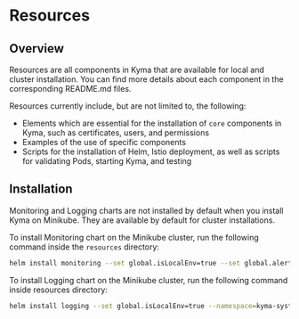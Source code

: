 # Resources                                                                                  

## Overview

Resources are all components in Kyma that are available for local and cluster installation. You can find more details about each component in the corresponding README.md files.

Resources currently include, but are not limited to, the following:

- Elements which are essential for the installation of `core` components in Kyma, such as certificates, users, and permissions
- Examples of the use of specific components
- Scripts for the installation of Helm, Istio deployment, as well as scripts for validating Pods, starting Kyma, and testing


## Installation
Monitoring and Logging charts are not installed by default when you install Kyma on Minikube. They are available by default for cluster installations.

To install Monitoring chart on the Minikube cluster, run the following command inside the `resources` directory:

```bash
helm install monitoring --set global.isLocalEnv=true --set global.alertTools.credentials.victorOps.apikey="" --set global.alertTools.credentials.victorOps.routingkey="" --set global.alertTools.credentials.slack.channel="" --set global.alertTools.credentials.slack.apiurl="" --set global.domainName=kyma.local --namespace=kyma-system --name=monitoring
```

To install Logging chart on the Minikube cluster, run the following command inside resources directory:

```bash
helm install logging --set global.isLocalEnv=true --namespace=kyma-system --name=logging
```
